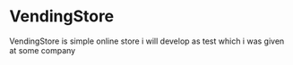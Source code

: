 # VendingStore
VendingStore is simple online store i will develop as test which i was given at some company
